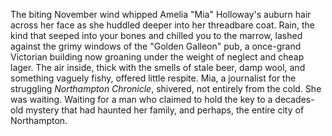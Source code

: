 The biting November wind whipped Amelia "Mia" Holloway's auburn hair across her face as she huddled deeper into her threadbare coat.  Rain, the kind that seeped into your bones and chilled you to the marrow, lashed against the grimy windows of the "Golden Galleon" pub, a once-grand Victorian building now groaning under the weight of neglect and cheap lager.  The air inside, thick with the smells of stale beer, damp wool, and something vaguely fishy, offered little respite.  Mia, a journalist for the struggling *Northampton Chronicle*, shivered, not entirely from the cold.  She was waiting.  Waiting for a man who claimed to hold the key to a decades-old mystery that had haunted her family, and perhaps, the entire city of Northampton.
